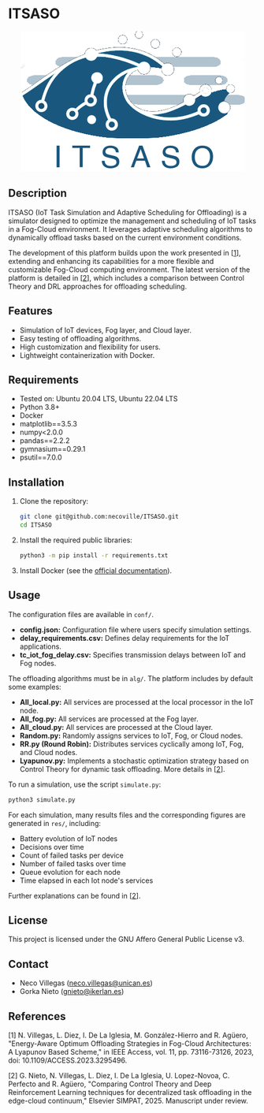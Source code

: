 # ITSASO

<p align="center">
  <img src="Logo_ITSASO.png" />
</p>

## Description
ITSASO (IoT Task Simulation and Adaptive Scheduling for Offloading) is a simulator designed to optimize the management and scheduling of IoT tasks in a Fog-Cloud environment. It leverages adaptive scheduling algorithms to dynamically offload tasks based on the current environment conditions.

The development of this platform builds upon the work presented in [[1](#references)], extending and enhancing its capabilities for a more flexible and customizable Fog-Cloud computing environment. The latest version of the platform is detailed in [[2](#references)], which includes a comparison between Control Theory and DRL approaches for offloading scheduling.

## Features
- Simulation of IoT devices, Fog layer, and Cloud layer.
- Easy testing of offloading algorithms.
- High customization and flexibility for users.
- Lightweight containerization with Docker.

## Requirements
- Tested on: Ubuntu 20.04 LTS, Ubuntu 22.04 LTS  
- Python 3.8+
- Docker
- matplotlib\==3.5.3
- numpy<2.0.0
- pandas==2.2.2
- gymnasium==0.29.1
- psutil\==7.0.0

## Installation
1. Clone the repository:
   ```bash
   git clone git@github.com:necoville/ITSASO.git
   cd ITSASO
   ```
2. Install the required public libraries:
   ```bash
   python3 -m pip install -r requirements.txt
   ```
3. Install Docker (see the [official documentation](https://docs.docker.com/engine/install/ubuntu/)).
## Usage
The configuration files are available in `conf/`.
   - **config.json:** Configuration file where users specify simulation settings.
   - **delay_requirements.csv:** Defines delay requirements for the IoT applications.
   - **tc_iot_fog_delay.csv:** Specifies transmission delays between IoT and Fog nodes.

The offloading algorithms must be in `alg/`. The platform includes by default some examples:
   - **All_local.py:** All services are processed at the local processor in the IoT node. 
   - **All_fog.py:** All services are processed at the Fog layer.
   - **All_cloud.py:** All services are processed at the Cloud layer.
   - **Random.py:** Randomly assigns services to IoT, Fog, or Cloud nodes.
   - **RR.py (Round Robin):** Distributes services cyclically among IoT, Fog, and Cloud nodes.
   - **Lyapunov.py:** Implements a stochastic optimization strategy based on Control Theory for dynamic task offloading. More details in [[2](#references)].

To run a simulation, use the script `simulate.py`:
   ```bash
   python3 simulate.py
   ```

For each simulation, many results files and the corresponding figures are generated in `res/`, including:  
- Battery evolution of IoT nodes 
- Decisions over time  
- Count of failed tasks per device  
- Number of failed tasks over time  
- Queue evolution for each node  
- Time elapsed in each Iot node's services

Further explanations can be found in [[2](#references)].

## License
This project is licensed under the GNU Affero General Public License v3.

## Contact
- Neco Villegas ([neco.villegas@unican.es](mailto:neco.villegas@unican.es))
- Gorka Nieto ([gnieto@ikerlan.es](mailto:gnieto@ikerlan.es))

## References
[1] N. Villegas, L. Diez, I. De La Iglesia, M. González-Hierro and R. Agüero, "Energy-Aware Optimum Offloading Strategies in Fog-Cloud Architectures: A Lyapunov Based Scheme," in IEEE Access, vol. 11, pp. 73116-73126, 2023, doi: 10.1109/ACCESS.2023.3295496.

[2] G. Nieto, N. Villegas, L. Diez, I. De La Iglesia, U. Lopez-Novoa, C. Perfecto and R. Agüero, "Comparing Control Theory and Deep Reinforcement Learning techniques for decentralized task offloading in the edge-cloud continuum," Elsevier SIMPAT, 2025. Manuscript under review.
